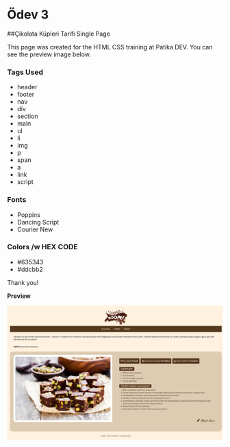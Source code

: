 # Ödev 3
##Çikolata Küpleri Tarifi Single Page

This page was created for the HTML CSS training at Patika DEV. You can see the preview image below.

### Tags Used
* header
* footer
* nav
* div
* section
* main
* ul
* li
* img
* p
* span
* a
* link
* script

### Fonts
* Poppins
* Dancing Script
* Courier New

### Colors /w HEX CODE
* #635343
* #ddcbb2

Thank you!

**Preview**

![image](screenshot-127.0.0.1_5500_.png)